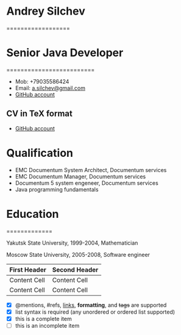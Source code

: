 # Andrey Silchev #
==================

# Senior Java Developer #
=========================

* Mob: +79035586424
* Email: a.silchev@gmail.com
* [GitHub account](https://https://github.com/asilchev)

## CV in TeX format ##

* [GitHub account](https://https://github.com/asilchev)

# Qualification #

* EMC Documentum System Architect, Documentum services
* EMC Documentum Manager, Documentum services
* Documentum 5 system engeneer, Documentum services
* Java programming fundamentals

# Education #
=============

Yakutsk State University, 1999-2004,
Mathematician

Moscow State University, 2005-2008,
Software engineer

| First Header  | Second Header |
| ------------- | ------------- |
| Content Cell  | Content Cell  |
| Content Cell  | Content Cell  |

- [x] @mentions, #refs, [links](), **formatting**, and <del>tags</del> are supported
- [x] list syntax is required (any unordered or ordered list supported)
- [x] this is a complete item
- [ ] this is an incomplete item
